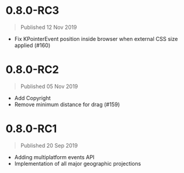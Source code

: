 

# 0.8.0-RC3
> Published 12 Nov 2019
* Fix KPointerEvent position inside browser when external CSS size applied (#160)


# 0.8.0-RC2
> Published 05 Nov 2019

* Add Copyright 
* Remove minimum distance for drag (#159)

# 0.8.0-RC1
> Published 20 Sep 2019

* Adding multiplatform events API
* Implementation of all major geographic projections